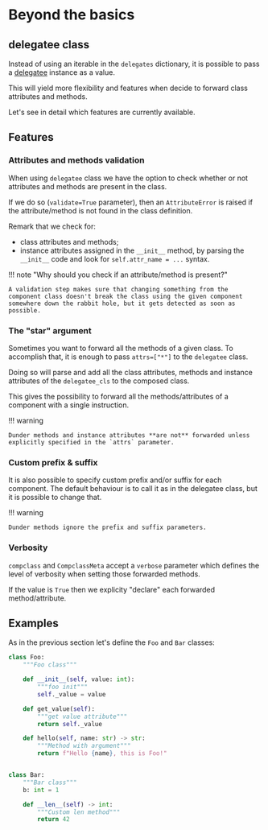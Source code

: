 # Beyond the basics

## delegatee class

Instead of using an iterable in the `delegates` dictionary, it is possible to pass a [delegatee](https://fbruzzesi.github.io/compclasses/api/delegatee) instance as a value.

This will yield more flexibility and features when decide to forward class attributes and methods.

Let's see in detail which features are currently available.

## Features

### Attributes and methods validation

When using `delegatee` class we have the option to check whether or not attributes and methods are present in the class.

If we do so (`validate=True` parameter), then an `AttributeError` is raised if the attribute/method is not found in the class definition.

Remark that we check for:

- class attributes and methods;
- instance attributes assigned in the `__init__` method, by parsing the `__init__` code and look for `self.attr_name = ...` syntax.

!!! note "Why should you check if an attribute/method is present?"

    A validation step makes sure that changing something from the component class doesn't break the class using the given component somewhere down the rabbit hole, but it gets detected as soon as possible.

### The "star" argument

Sometimes you want to forward all the methods of a given class. To accomplish that, it is enough to pass `attrs=["*"]` to the `delegatee` class.

Doing so will parse and add all the class attributes, methods and instance attributes of the `delegatee_cls` to the composed class.

This gives the possibility to forward all the methods/attributes of a component with a single instruction.

!!! warning

    Dunder methods and instance attributes **are not** forwarded unless explicitly specified in the `attrs` parameter.

### Custom prefix & suffix

It is also possible to specify custom prefix and/or suffix for each component. The default behaviour is to call it as in the delegatee class, but it is possible to change that.

!!! warning

    Dunder methods ignore the prefix and suffix parameters.

### Verbosity

`compclass` and `CompclassMeta` accept a `verbose` parameter which defines the level of verbosity when setting those forwarded methods.

If the value is `True` then we explicity "declare" each forwarded method/attribute.

## Examples

As in the previous section let's define the `Foo` and `Bar` classes:

```python title="classes definition"
class Foo:
    """Foo class"""

    def __init__(self, value: int):
        """foo init"""
        self._value = value

    def get_value(self):
        """get value attribute"""
        return self._value

    def hello(self, name: str) -> str:
        """Method with argument"""
        return f"Hello {name}, this is Foo!"


class Bar:
    """Bar class"""
    b: int = 1

    def __len__(self) -> int:
        """Custom len method"""
        return 42
```

<!-- Now instead of using a list of attribute/methods name, let's define delegates using `delegatee` class, with few extra params:

```python title="delegatee class"
from compclasses import compclass, delegatee

delegates = {
    "_foo": delegatee(
        delegatee_cls=Foo,  # class definition of the _foo instance
        attrs=("*", ),  # list of attributes/methods to forward
        suffix="_from_foo"  # let's add a prefix to distinguish from where the method is forwarded, this can be any string
        ),
    "_bar": delegatee(
        delegatee_cls=Bar,
        attrs=("__len__", "b"),
        validate=True,  # we want to validate that Bar class has "__len__" method and "b" attribute
        prefix="bar_"  # let's add a prefix to distinguish from where the method is forwarded, this can be any string
        )
}

@compclass(
    delegates=delegates,
    verbose=4  # verbisity level to use
)
class Baz:
    """Baz class"""

    def __init__(self, foo: Foo, bar: Bar):
        self._foo = foo
        self._bar = bar
```
>Setting get_value_from_foo from _foo.get_value
>
>Setting hello_from_foo from _foo.hello
>
>Setting \_\_len\_\_ from _bar.\_\_len\_\_
>
>Setting bar_b from _bar.b

Let's see what is happening here:

- Setting `verbose=4` leads to logging which attributes/methods are set in the `Baz` class and from which method.
- Passing `attrs=("*", )` forwards all non-dunder methods of `Foo` to `Baz`, namely `get_value` and `hello`.
- Since we are using a suffix, the new methods in `Baz` are called `get_value_from_foo` and `hello_from_foo`.
- Similarly we use a prefix in `Bar` delegatee, hence `b` becomes `bar_b`, yet `__len__` is forwarded as-is.

```python title="calling methods"
foo = Foo(123)
bar = Bar()
baz = Baz(foo, bar)

baz.get_value_from_foo()  # 123
baz.hello_from_foo("Github")  # 'Hello Github, this is Foo!
len(baz)  # 42
baz.bar_b  # 1
```

>Calling get_value_from_foo from _foo.get_value
>
>Calling hello_from_foo from _foo.hello
>
>Calling __len__ from _bar.__len__
>
>Calling bar_b from _bar.b

As expected, we can call the methods directly as we named them. Since `verbose=4` then also each call is logged.

Let's now see what happens if a class attribute or an undefined method is passed in the `attrs` list:

```python title="validating attributes/methods"
delegatee(delegatee_cls=Foo, attrs=("_value",))
delegatee(delegatee_cls=Foo, attrs=("some_fake_method",))
```

> (...) AttributeError: '<class '__main__.Foo'>' has no attribute/method '_value'
>
> (...) AttributeError: '<class '__main__.Foo'>' has no attribute/method 'some_fake_method'

In the first case, we cannot detect `_value` attribute, since this doesn't exist at `Foo` definition time, but only when an object is instantiated.
For the same reason, these attributes are not picked up when setting `attrs=["*"]`.

For the latter case, it is clear that the method is not present in the class definition, and an error is raised.

!!! danger
    If you want to forward instance attributes, then this is possible by explicitly setting `validate=False`. -->
